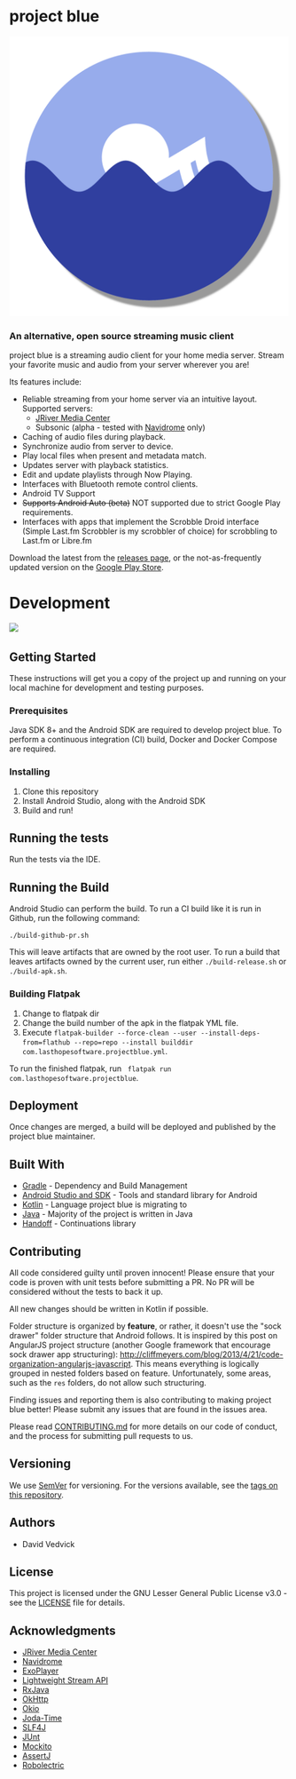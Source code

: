 # project blue

![project blue](./design/project-blue-logo-circular.png)

### An alternative, open source streaming music client

project blue is a streaming audio client for your home media server. Stream your favorite music and audio from your server wherever you are!

Its features include:

* Reliable streaming from your home server via an intuitive layout. Supported servers:
  * [JRiver Media Center](http://jriver.com/)
  * Subsonic (alpha - tested with [Navidrome](https://www.navidrome.org/) only)
* Caching of audio files during playback.
* Synchronize audio from server to device.
* Play local files when present and metadata match.
* Updates server with playback statistics.
* Edit and update playlists through Now Playing.
* Interfaces with Bluetooth remote control clients.
* Android TV Support
* ~~Supports Android Auto (beta)~~ NOT supported due to strict Google Play requirements.
* Interfaces with apps that implement the Scrobble Droid interface (Simple Last.fm Scrobbler is my scrobbler of choice) for scrobbling to Last.fm or Libre.fm

Download the latest from the [releases page](https://github.com/namehillsoftware/projectBlue/releases/latest), or the not-as-frequently updated version on the [Google Play Store](https://play.google.com/store/apps/details?id=com.lasthopesoftware.bluewater).

# Development

![](https://github.com/actions/namehillsoftware/projectBlue/workflows/.github/workflows/build.yml/badge.svg)

## Getting Started

These instructions will get you a copy of the project up and running on your local machine for development 
and testing purposes.

### Prerequisites

Java SDK 8+ and the Android SDK are required to develop project blue. To perform a continuous integration 
(CI) build, Docker and Docker Compose are required.

### Installing

1. Clone this repository
2. Install Android Studio, along with the Android SDK
3. Build and run!

## Running the tests

Run the tests via the IDE.

## Running the Build

Android Studio can perform the build. To run a CI build like it is run in Github, run the following command:

```shell script
./build-github-pr.sh
```

This will leave artifacts that are owned by the root user. To run a build that leaves artifacts
owned by the current user, run either `./build-release.sh` or `./build-apk.sh`.

### Building Flatpak

1. Change to flatpak dir
2. Change the build number of the apk in the flatpak YML file.
3. Execute `flatpak-builder --force-clean --user --install-deps-from=flathub --repo=repo --install builddir com.lasthopesoftware.projectblue.yml`.

To run the finished flatpak, run ` flatpak run com.lasthopesoftware.projectblue`.

## Deployment

Once changes are merged, a build will be deployed and published by the project blue maintainer.

## Built With

- [Gradle](https://gradle.org/) - Dependency and Build Management
- [Android Studio and SDK](https://developer.android.com/studio/) - Tools and standard library for Android
- [Kotlin](https://kotlinlang.org/) - Language project blue is migrating to
- [Java](https://www.java.com/en/) - Majority of the project is written in Java
- [Handoff](https://github.com/namehillsoftware/handoff) - Continuations library

## Contributing

All code considered guilty until proven innocent! Please ensure that your code is proven with unit 
tests before submitting a PR. No PR will be considered without the tests to back it up.

All new changes should be written in Kotlin if possible.

Folder structure is organized by **feature**, or rather, it doesn't use the "sock drawer" folder structure
that Android follows. It is inspired by this post on AngularJS project structure (another Google framework that
encourage sock drawer app structuring): http://cliffmeyers.com/blog/2013/4/21/code-organization-angularjs-javascript.
This means everything is logically grouped in nested folders based on feature. Unfortunately, some 
areas, such as the `res` folders, do not allow such structuring.

Finding issues and reporting them is also contributing to making project blue better! Please submit any 
issues that are found in the issues area.

Please read [CONTRIBUTING.md](CONTRIBUTING.md) for more details on our code of conduct, and the 
process for submitting pull requests to us.

## Versioning

We use [SemVer](http://semver.org/) for versioning. For the versions available, see the 
[tags on this repository](https://github.com/namehillsoftware/projectBlue/tags). 

## Authors

- David Vedvick

## License

This project is licensed under the GNU Lesser General Public License v3.0 - see the [LICENSE](LICENSE) 
file for details.

## Acknowledgments

- [JRiver Media Center](https://jriver.com/)
- [Navidrome](https://www.navidrome.org/)
- [ExoPlayer](https://github.com/google/ExoPlayer)
- [Lightweight Stream API](https://github.com/aNNiMON/Lightweight-Stream-API)
- [RxJava](https://github.com/ReactiveX/RxJava)
- [OkHttp](https://square.github.io/okhttp/)
- [Okio](https://github.com/square/okio)
- [Joda-Time](https://www.joda.org/joda-time/)
- [SLF4J](http://www.slf4j.org/)
- [JUnt](https://junit.org/)
- [Mockito](https://site.mockito.org/)
- [AssertJ](https://assertj.github.io/doc/)
- [Robolectric](http://robolectric.org/)

